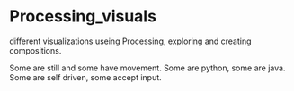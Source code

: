 # Processing_visuals

different visualizations useing Processing, exploring and creating compositions.

Some are still and some have movement.
Some are python, some are java.
Some are self driven, some accept input.
